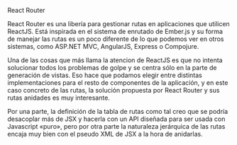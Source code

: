 React Router

React Router es una libería para gestionar rutas en aplicaciones que
utilicen ReactJS. Está inspirada en el sistema de enrutado de Ember.js
y su forma de manejar las rutas es un poco diferente de lo que podemos
ver en otros sistemas, como ASP.NET MVC, AngularJS, Express o Compojure.

Una de las cosas que más llama la atencion de ReactJS es que no intenta
solucionar todos los problemas de golpe y se centra sólo en la parte de
generación de vistas. Eso hace que podamos elegir entre distintas implementaciones
para el resto de componentes de la aplicación, y en este caso concreto de las rutas,
la solución propuesta por React Router y sus rutas anidades es muy interesante.

Por una parte, la definición de la tabla de rutas como tal creo que se podría desacoplar
más de JSX y hacerla con un API diseñada para ser usada con Javascript «puro», pero por 
otra parte la naturaleza jerárquica de las rutas encaja muy bien con el pseudo XML de JSX
a la hora de anidarlas.

